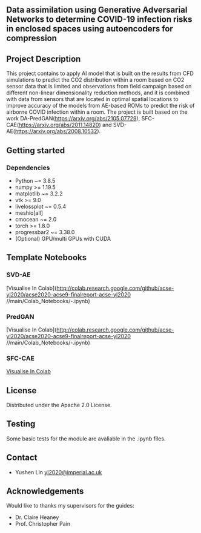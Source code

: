 ## Data assimilation using Generative Adversarial Networks to determine COVID-19 infection risks in enclosed spaces using autoencoders for compression

## Project Description

This project contains to apply AI model that is built on the results from CFD simulations to predict the CO2 distribution within a room based on CO2 sensor data that is limited and observations from field campaign based on different non-linear dimensionality reduction methods, and it is combined with data from sensors that are located in optimal spatial locations to improve accuracy of the models from AE-based ROMs to predict the risk of airborne COVID infection within a room. The project is built based on the work DA-PredGAN(https://arxiv.org/abs/2105.07729), SFC-CAE(https://arxiv.org/abs/2011.14820) and SVD-AE(https://arxiv.org/abs/2008.10532).

## Getting started
### Dependencies

* Python ~= 3.8.5
* numpy >= 1.19.5
* matplotlib ~= 3.2.2
* vtk >= 9.0
* livelossplot ~= 0.5.4
* meshio[all]
* cmocean ~= 2.0
* torch >= 1.8.0
* progressbar2 ~= 3.38.0
* (Optional) GPU/multi GPUs with CUDA

## Template Notebooks

### SVD-AE
[Visualise In Colab](http://colab.research.google.com/github/acse-yl2020/acse2020-acse9-finalreport-acse-yl2020
//main/Colab_Notebooks/-.ipynb)

### PredGAN
[Visualise In Colab](http://colab.research.google.com/github/acse-yl2020/acse2020-acse9-finalreport-acse-yl2020
//main/Colab_Notebooks/-.ipynb)

### SFC-CAE
[Visualise In Colab](PredGAN/SFC-CAE/SFC_CAE_Compression.ipynb)


## License

Distributed under the Apache 2.0 License.

## Testing 
Some basic tests for the module are avaliable in the .ipynb files.

## Contact
* Yushen Lin yl2020@imperial.ac.uk

## Acknowledgements
Would like to thanks my supervisors for the guides:
* Dr. Claire Heaney
* Prof. Christopher Pain 
